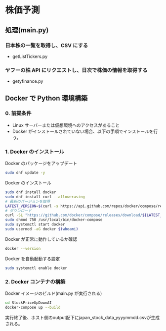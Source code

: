 # 株価予測

## 処理(main.py)

### 日本株の一覧を取得し、CSV にする

- getListTickers.py

### ヤフーの株 API にリクエストし、日次で株価の情報を取得する

- getyfinance.py

## Docker で Python 環境構築

### 0. 前提条件

- Linux サーバーまたは仮想環境へのアクセスがあること
- Docker がインストールされていない場合、以下の手順でインストールを行う。

### 1. Docker のインストール

Docker のパッケージをアップデート

```bash
sudo dnf update -y
```

Docker のインストール

```bash
sudo dnf install docker
sudo dnf install curl --allowerasing
# 最新のバージョンを取得
LATEST_VERSION=$(curl -s https://api.github.com/repos/docker/compose/releases/latest | grep -oP '"tag_name": "\K(.*)(?=")')
# ダウンロード
curl -SL "https://github.com/docker/compose/releases/download/${LATEST_VERSION}/docker-compose-$(uname -s)-$(uname -m)" -o /usr/local/bin/docker-compose
sudo chmod 750 /usr/local/bin/docker-compose
sudo systemctl start docker
sudo usermod -aG docker $(whoami)
```

Docker が正常に動作しているか確認

```bash
docker --version
```

Docker を自動起動する設定

```bash
sudo systemctl enable docker
```

### 2. Docker コンテナの構築

Docker イメージのビルド(main.py が実行される)

```bash
cd StockPriceUpDownAI
docker-compose up --build
```

実行終了後、ホスト側のoutput配下にjapan_stock_data_yyyymmdd.csvが生成される。
